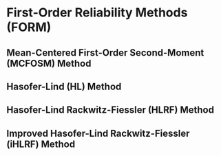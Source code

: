 # First-Order Reliability Methods (FORM)

## Mean-Centered First-Order Second-Moment (MCFOSM) Method

## Hasofer-Lind (HL) Method

## Hasofer-Lind Rackwitz-Fiessler (HLRF) Method

## Improved Hasofer-Lind Rackwitz-Fiessler (iHLRF) Method

